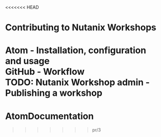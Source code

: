 <<<<<<< HEAD
# Contributing to Nutanix Workshops
Atom - Installation, configuration and usage  
GitHub - Workflow  
TODO: Nutanix Workshop admin - Publishing a workshop  
=======
# AtomDocumentation
>>>>>>> pr/3
